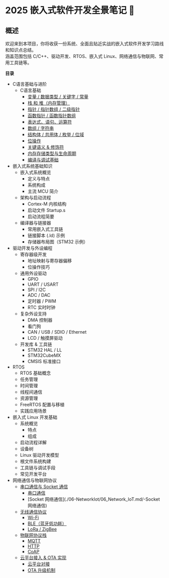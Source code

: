 # 2025 嵌入式软件开发全景笔记 📘

## 概述
欢迎来到本项目，你将收获一份系统、全面且贴近实战的嵌入式软件开发学习路线和知识点总结。  
涵盖范围包括 C/C++、驱动开发、RTOS、嵌入式 Linux、网络通信与物联网、常用工具链等。



**目录**
* C语言基础与进阶
  * C语言基础
    * [变量 / 数据类型 / 关键字 / 常量](./01-C语言基础与进阶/Readme.md/#-变量/数据类型/关键字/常量)
    * [栈 和 堆（内存管理）](./01-C语言基础与进阶/Readme.md/#-栈和堆（内存管理）)
    * [指针 / 指针数组 / 二级指针](./01-C语言基础与进阶/Readme.md/#-指针/指针数组/二级指针)
    * [函数指针 / 函数指针数组](./01-C语言基础与进阶/Readme.md/#-函数指针/函数指针数组)
    * [表达式、语句、运算符](./01-C语言基础与进阶/Readme.md/#-表达式、语句、运算符)
    * [数组 / 字符串](./01-C语言基础与进阶/Readme.md/#-数组/字符串)
    * [结构体 / 共用体 / 枚举 / 位域](./01-C语言基础与进阶/Readme.md/#-结构体/共用体/枚举/位域)
    * [位操作](./01-C语言基础与进阶/Readme.md/#-位操作)
    * [关键语义 & 修饰符](./01-C语言基础与进阶/Readme.md/#-关键语义&修饰符)
    * [内存存储类型与生命周期](./01-C语言基础与进阶/Readme.md/#-内存存储类型与生命周期)
    * [编译与调试基础](01-C语言基础与进阶/Readme.md/#-编译与调试基础)
* 嵌入式系统基础知识
  * 嵌入式系统概览
    * 定义与特点
    * 系统构成
    * 主流 MCU 简介
  * 架构与启动流程
    * Cortex-M 内核结构
    * 启动文件 Startup.s
    * 启动流程简要
  * 编译器与链接器
    * 常用嵌入式工具链
    * 链接脚本 (.ld) 示例
    * 存储器布局图（STM32 示例）
* 驱动开发与外设编程
  * 寄存器级开发
    * 地址映射与寄存器偏移
    * 位操作技巧
  * 通用外设驱动
    * GPIO
    * UART / USART
    * SPI / I2C
    * ADC / DAC
    * 定时器 / PWM
    * RTC 实时时钟
  * 复杂外设支持
    * DMA 控制器
    * 看门狗
    * CAN / USB / SDIO / Ethernet
    * LCD / 触摸屏驱动
  * 开发库 & 工具链
    * STM32 HAL / LL
    * STM32CubeMX
    * CMSIS 标准接口
* RTOS
  * RTOS 基础概念
  * 任务管理
  * 时间管理
  * 线程间通信
  * 资源管理
  * FreeRTOS 配置与移植
  * 实践应用场景
* 嵌入式 Linux 开发基础
  * 系统概览
    * 特点
    * 组成
  * 启动流程详解
  * 设备树
  * Linux 驱动开发模型
  * 根文件系统构建
  * 工具链与调试手段
  * 常见开发平台
* 网络通信与物联网协议
  * [串口通信与 Socket 通信](./06-NetworkIot/06_Network_IoT.md/-串口通信与Socket通信)
    * [串口通信](./06-NetworkIot/06_Network_IoT.md/-串口通信（UART/USART）)
    * [Socket 网络通信](./06-NetworkIot/06_Network_IoT.md/-Socket 网络通信)
  * [无线通信协议](./06-NetworkIot/06_Network_IoT.md/-无线通信协议)
    * [Wi-Fi](./06-NetworkIot/06_Network_IoT.md/-Wi-Fi)
    * [BLE（蓝牙低功耗）](./06-NetworkIot/06_Network_IoT.md/-BLE（蓝牙低功耗）)
    * [LoRa / ZigBee](./06-NetworkIot/06_Network_IoT.md/-LoRa/ZigBee)
  * [物联网协议栈](./06-NetworkIot/06_Network_IoT.md/-物联网协议栈)
    * [MQTT](./06-NetworkIot/06_Network_IoT.md/-MQTT)
    * [HTTP](./06-NetworkIot/06_Network_IoT.md/-HTTP/HTTPS)
    * [CoAP](./06-NetworkIot/06_Network_IoT.md/-CoAP/LwM2M)
  * [云平台接入 & OTA 实现](./06-NetworkIot/06_Network_IoT.md/-云平台接入&OTA实现)
    * [云平台对接](./06-NetworkIot/06_Network_IoT.md/-云平台对接)
    * [OTA 升级机制](./06-NetworkIot/06_Network_IoT.md/-OTA-升级机制)
